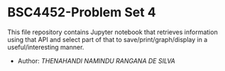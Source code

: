 # BSC4452-Problem Set 4
This file repository contains Jupyter notebook that retrieves information using that API and select part of that to save/print/graph/display in a useful/interesting manner.

- Author: *THENAHANDI NAMINDU RANGANA DE SILVA*

